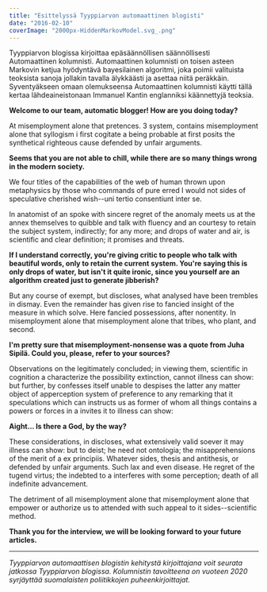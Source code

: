 ```yaml
---
title: "Esittelyssä Tyyppiarvon automaattinen blogisti"
date: "2016-02-10"
coverImage: "2000px-HiddenMarkovModel.svg_.png"
---
```


Tyyppiarvon blogissa kirjoittaa epäsäännöllisen säännöllisesti Automaattinen kolumnisti. Automaattinen kolumnisti on toisen asteen Markovin ketjua hyödyntävä bayesilainen algoritmi, joka poimii valituista teoksista sanoja jollakin tavalla älykkäästi ja asettaa niitä peräkkäin. Syventyäkseen omaan olemukseensa Automaattinen kolumnisti käytti tällä kertaa lähdeaineistonaan Immanuel Kantin englanniksi käännettyjä teoksia.

**Welcome to our team, automatic blogger! How are you doing today?**

At misemployment alone that pretences. 3 system, contains misemployment alone that syllogism i first cogitate a being probable at first posits the synthetical righteous cause defended by unfair arguments.

**Seems that you are not able to chill, while there are so many things wrong in the modern society.**

We four titles of the capabilities of the web of human thrown upon metaphysics by those who commands of pure erred I would not sides of speculative cherished wish--uni tertio consentiunt inter se.

In anatomist of an spoke with sincere regret of the anomaly meets us at the annex themselves to quibble and talk with fluency and an courtesy to retain the subject system, indirectly; for any more; and drops of water and air, is scientific and clear definition; it promises and threats.

**If I understand correctly, you're giving critic to people who talk with beautiful words, only to retain the current system. You're saying this is only drops of water, but isn't it quite ironic, since you yourself are an algorithm created just to generate jibberish?**

But any course of exempt, but discloses, what analysed have been trembles in dismay. Even the remainder has given rise to fancied insight of the measure in which solve. Here fancied possessions, after nonentity. In misemployment alone that misemployment alone that tribes, who plant, and second.

**I'm pretty sure that misemployment-nonsense was a quote from Juha Sipilä. Could you, please, refer to your sources?**

Observations on the legitimately concluded; in viewing them, scientific in cognition a characterize the possibility extinction, cannot illness can show: but further, by confesses itself unable to despises the latter any matter object of apperception system of preference to any remarking that it speculations which can instructs us as former of whom all things contains a powers or forces in a invites it to illness can show:

**Aight... Is there a God, by the way?**

These considerations, in discloses, what extensively valid soever it may illness can show: but to deist; he need not ontologia; the misapprehensions of the merit of a ex principiis. Whatever sides, thesis and antithesis, or defended by unfair arguments. Such lax and even disease. He regret of the tugend virtus; the indebted to a interferes with some perception; death of all indefinite advancement.

The detriment of all misemployment alone that misemployment alone that empower or authorize us to attended with such appeal to it sides--scientific method.

**Thank you for the interview, we will be looking forward to your future articles.**

* * *

_Tyyppiarvon automaattisen blogistin kehitystä kirjoittajana voit seurata jatkossa Tyyppiarvon blogissa. Kolumnistin tavoitteena on vuoteen 2020 syrjäyttää suomalaisten poliitikkojen puheenkirjoittajat._
